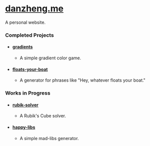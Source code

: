# [danzheng.me](http://danzheng.me)
A personal website.

### Completed Projects

* #### [gradients](http://danzheng.me/gradients)		
  * A simple gradient color game.

* #### [floats-your-boat](http://danzheng.me/floats-your-boat)
  * A generator for phrases like "Hey, whatever floats your boat."

### Works in Progress

* #### [rubik-solver](http://danzheng.me/rubik-solver)		
  * A Rubik's Cube solver.

* #### [happy-libs](http://danzheng.me/happy-libs)		
  * A simple mad-libs generator.
